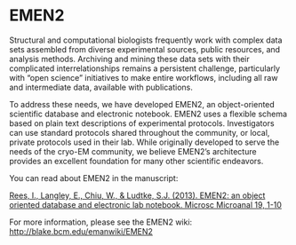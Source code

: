 # EMEN2

Structural and computational biologists frequently work with complex data sets assembled from diverse experimental sources, public resources, and analysis methods. Archiving and mining these data sets with their complicated interrelationships remains a persistent challenge, particularly with “open science” initiatives to make entire workflows, including all raw and intermediate data, available with publications.

To address these needs, we have developed EMEN2, an object-oriented scientific database and electronic notebook. EMEN2 uses a flexible schema based on plain text descriptions of experimental protocols. Investigators can use standard protocols shared throughout the community, or local, private protocols used in their lab. While originally developed to serve the needs of the cryo-EM community, we believe EMEN2’s architecture provides an excellent foundation for many other scientific
endeavors.

You can read about EMEN2 in the manuscript:

[Rees, I., Langley, E., Chiu, W., & Ludtke, S.J. (2013). EMEN2: an object oriented database and electronic lab notebook. Microsc Microanal 19, 1-10](http://www.ncbi.nlm.nih.gov/pubmed/23360752)

For more information, please see the EMEN2 wiki: <http://blake.bcm.edu/emanwiki/EMEN2>

